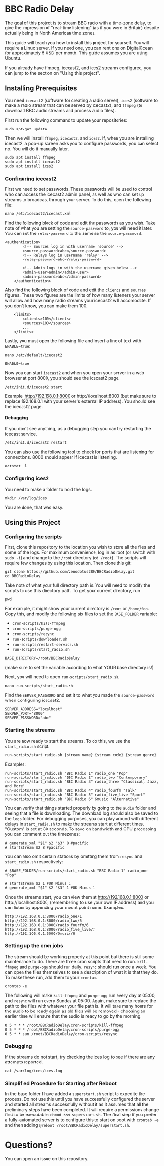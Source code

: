 # BBC Radio Delay

The goal of this project is to stream BBC radio with a time-zone delay, to give the impression of "real-time listening" (as if you were in Britain) despite actually being in North American time zones.

This guide will teach you how to install this project for yourself. You will require a Linux server. If you need one, you can rent one on DigitalOcean for approximately 5 USD per month. This guide assumes you are using Ubuntu.

If you already have ffmpeg, icecast2, and ices2 streams configured, you can jump to the section on "Using this project".

## Installing Prerequisites

You need `icecast2` (software for creating a radio server), `ices2` (software to make a radio stream that can be served by icecast2), and `ffmpeg` (to download BBC audio streams and process audio files).

First run the following command to update your repositories:
```
sudo apt-get update
```

Then we will install `ffmpeg`, `icecast2`, and `ices2`. If, when you are installing icecast2, a pop-up screen asks you to configure passwords, you can select no. You will do it manually later.
```
sudo apt install ffmpeg
sudo apt install icecast2
sudo apt install ices2
```

### Configuring icecast2
First we need to set passwords. These passwords will be used to control who can access the icecast2 admin panel, as well as who can set up streams to broadcast through your server. To do this, open the following file:
```
nano /etc/icecast2/icecast.xml
```
Find the following block of code and edit the passwords as you wish. Take note of what you are setting the `source-password` to, you will need it later. You can set the `relay-password` to the same as the `source-password`.
```
<authentication>
        <!-- Sources log in with username 'source' -->
        <source-password>abc</source-password>
        <!-- Relays log in username 'relay' -->
        <relay-password>abc</relay-password>

        <!-- Admin logs in with the username given below -->
        <admin-user>admin</admin-user>
        <admin-password>abc</admin-password>
    </authentication>
```

Also find the following block of code and edit the `clients` and `sources` figures. These two figures are the limits of how many listeners your server will allow and how many radio streams your icecast2 will accomodate. If you don't know, you can make them 100.
```
    <limits>
        <clients>100</clients>
        <sources>100</sources>
        ...
    </limits>
```

Lastly, you must open the following file and insert a line of text with `ENABLE=true`:
```
nano /etc/default/icecast2
```
```
ENABLE=true
```

Now you can start `icecast2` and when you open your server in a web browser at port 8000, you should see the icecast2 page.
```
/etc/init.d/icecast2 start
```
Example: http://192.168.0.1:8000 or http://localhost:8000 (but make sure to replace 192.168.0.1 with your server's external IP address). You should see the icecast2 page.

#### Debugging
If you don't see anything, as a debugging step you can try restarting the icecast service.
```
/etc/init.d/icecast2 restart
```
You can also use the following tool to check for ports that are listening for connections. 8000 should appear if icecast is listening.
```
netstat -l
```

### Configuring ices2
You need to make a folder to hold the logs.
```
mkdir /var/log/ices
```
You are done, that was easy.

## Using this Project

### Configuring the scripts
First, clone this repository to the location you wish to store all the files and some of the logs. For maximum convenience, log in as root (or switch with `sudo -i`) and change to the `/root` directory (`cd /root`). The scripts will require few changes by using this location. Then clone this git:
```
git clone https://github.com/zenodotus280/BBCRadioDelay.git
cd BBCRadioDelay
```
Take note of what your full directory path is. You will need to modify the scripts to use this directory path. To get your current directory, run
```
pwd
```
For example, it might show your current directory is `/root` or `/home/foo`. Copy this, and modify the following six files to set the `BASE_FOLDER` variable:
* `cron-scripts/kill-ffmpeg`
* `cron-scripts/purge-ogg`
* `cron-scripts/resync`
* `run-scripts/downloader.sh`
* `run-scripts/restart-service.sh`
* `run-scripts/start_radio.sh`
```
BASE_DIRECTORY=/root/BBCRadioDelay
```
(make sure to set the variable according to what YOUR base directory is!)

Next, you will need to open `run-scripts/start_radio.sh`.
```
nano run-scripts/start_radio.sh
```
Find the `SERVER_PASSWORD` and set it to what you made the `source-password` when configuring icecast2.
```
SERVER_ADDRESS="localhost"
SERVER_PORT="8000"
SERVER_PASSWORD="abc"
```

### Starting the streams

You are now ready to start the streams. To do this, we use the `start_radio.sh` script.
```
run-scripts/start_radio.sh {stream name} {stream code} {stream genre}
```
Examples:
```
run-scripts/start_radio.sh "BBC Radio 1" radio_one "Pop"
run-scripts/start_radio.sh "BBC Radio 2" radio_two "Contemporary"
run-scripts/start_radio.sh "BBC Radio 3" radio_three "Classical, Jazz, and More"
run-scripts/start_radio.sh "BBC Radio 4" radio_fourfm "Talk"
run-scripts/start_radio.sh "BBC Radio 5" radio_five_live "Sport"
run-scripts/start_radio.sh "BBC Radio 6" 6music "Alternative"
```
You can verify that things started properly by going to the `audio` folder and seeing that a file is downloading. The download log should also be saved to the `logs` folder. For debugging purposes, you can play around with different delays in `start_radio.sh` to make the streams start at different times. "Custom" is set at 30 seconds. To save on bandwidth and CPU processing you can comment out the timezones:
```
# generate_xml "$1" $2 "$3" 8 #pacific
# startstream $2 8 #pacific
```
You can also omit certain stations by omitting them from `resync` and `start_radio.sh` respectively:
```
# $BASE_FOLDER/run-scripts/start_radio.sh "BBC Radio 1" radio_one "Pop"

# startstream $2 1 #UK Minus 1
# generate_xml "$1" $2 "$3" 1 #UK Minus 1
```

Once the streams start, you can view them at http://192.168.0.1:8000 or http://localhost:8000, (remembering to use your own IP address) and you can listen by appending your mount point name. Examples:
```
http://192.168.0.1:8000/radio_one/1
http://192.168.0.1:8000/radio_two/5
http://192.168.0.1:8000/radio_fourfm/6
http://192.168.0.1:8000/radio_five_live/7
http://192.168.0.1:8000/6music/8
```

### Setting up the cron jobs

The stream should be working properly at this point but there is still some maintenance to do. There are three cron scripts that need to run. `kill-ffmpeg` and `purge-ogg` should run daily. `resync` should run once a week. You can open the files themselves to see a description of what it is that they do. To make these run, add them to your `crontab`.

```
crontab -e
```
The following will make `kill-ffmpeg` and `purge-ogg` run every day at 05:00, and `resync` will run every Sunday at 05:00. Again, make sure to replace the path to the files with whatever your file path is. It will take many hours for the audio to be ready again as old files will be removed - choosing an earlier time will ensure that the audio is ready to go by the morning.
```
0 5 * * * /root/BBCRadioDelay/cron-scripts/kill-ffmpeg
0 5 * * * /root/BBCRadioDelay/cron-scripts/purge-ogg
0 5 * * sun /root/BBCRadioDelay/cron-scripts/resync
```

### Debugging
If the streams do not start, try checking the ices log to see if there are any attempts reported.
```
cat /var/log/ices/ices.log
```

### Simplified Procedure for Starting after Reboot
In the base folder I have added a `superstart.sh` script to expedite the process. Do not use this until you have successfully configured the server and started all streams successfully without it as it assumes that all the preliminary steps have been completed. It will require a permissions change first to be executable: `chmod 555 superstart.sh`. The final step if you prefer a fully-automated server is to configure this to start on boot with `crontab -e` and then adding `@reboot /root/BBCRadioDelay/superstart.sh`.

# Questions?
You can open an issue on this repository.
